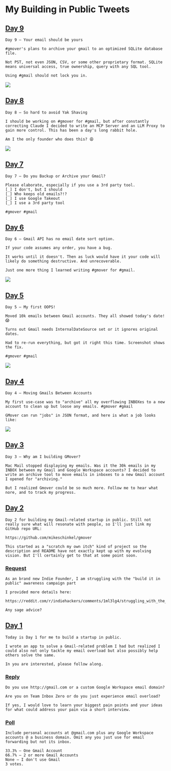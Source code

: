 # My Building in Public Tweets


## [Day 9]()

```
Day 9 — Your email should be yours

#gmover's plans to archive your gmail to an optimized SQLite database file. 

Not PST, not even JSON, CSV, or some other proprietary format. SQLite means universal access, true ownership, query with any SQL tool. 

Using #gmail should not lock you in.
```
![](./images/day-9-screenshot.png)

## [Day 8](https://x.com/mikeschinkel/status/1956096923615813699)

```
Day 8 — So hard to avoid Yak Shaving 

I should be working on #gmover for #gmail, but after constantly correcting Claude I decided to write an MCP Server and an LLM Proxy to gain more control. This has been a day's long rabbit hole.

Am I the only founder who does this? 😩

```
![](./images/day-8-screenshot.jpeg)


## [Day 7](https://x.com/mikeschinkel/status/1955839413331878216)

```
Day 7 — Do you Backup or Archive your Gmail?

Please elaborate, especially if you use a 3rd party tool.
[_] I don't, but I should
[_] Who keeps old emails?!?
[_] I use Google Takeout
[_] I use a 3rd party tool

#gmover #gmail
```


## [Day 6](https://x.com/mikeschinkel/status/1955472309919056236)

```
Day 6 — Gmail API has no email date sort option.

If your code assumes any order, you have a bug.

It works until it doesn't. Then as luck would have it your code will likely do something destructive. And unrecoverable.

Just one more thing I learned writing #gmover for #gmail.
```
![](./images/day-6-screenshot.png)


## [Day 5](https://x.com/mikeschinkel/status/1954990158820020629)

```
Day 5 — My first OOPS!

Moved 10k emails between Gmail accounts. They all showed today's date! 😱

Turns out Gmail needs InternalDateSource set or it ignores original dates.

Had to re-run everything, but got it right this time. Screenshot shows the fix.

#gmover #gmail
```
![](./images/day-5-screenshot.png)

## [Day 4](https://x.com/mikeschinkel/status/1954700144764498311)

```
Day 4 — Moving Gmails Between Accounts

My first use-case was to "archive" all my overflowing INBOXes to a new account to clean up but loose any emails. #gmover #gmail 

GMover can run "jobs" in JSON format, and here is what a job looks like:
```
![](./images/day-4-screenshot.png)

## [Day 3](https://x.com/mikeschinkel/status/1954318832052375798)

```
Day 3 — Why am I building GMover?

Mac Mail stopped displaying my emails. Was it the 30k emails in my INBOX between my Gmail and Google Workspace accounts? I decided to write an archive tool to move emails in inboxes to a new Gmail account I opened for "archiving."  

But I realized Gmover could be so much more. Follow me to hear what nore, and to track my progress. 
```




## [Day 2](https://x.com/mikeschinkel/status/1953905916069167553)
```
Day 2 for building my Gmail-related startup in public. Still not really sure what will resonate with people, so I'll just link my GitHub repo URL:

https://github.com/mikeschinkel/gmover

This started as a "scratch my own itch" kind of project so the description and README have not exactly kept up with my evolving vision. But I'll certainly get to that at some point soon.
```

### [Request](https://x.com/mikeschinkel/status/1953903893571666120)
```
As an brand new Indie Founder, I am struggling with the "build it in public" awareness campaign part

I provided more details here: 

https://reddit.com/r/indiehackers/comments/1ml3lg4/struggling_with_the_awareness_campaign_part/

Any sage advice?
```


## [Day 1](https://x.com/mikeschinkel/status/1953516094972432706)
```
Today is Day 1 for me to build a startup in public.

I wrote an app to solve a Gmail-related problem I had but realized I could also not only tackle my email overload but also possibly help others solve the same.

In you are interested, please follow along.
```

### [Reply](https://x.com/mikeschinkel/status/1953521434791194753)
```
Do you use http://gmail.com or a custom Google Workspace email domain?

Are you on Team Inbox Zero or do you just experience email overload?

If yes, I would love to learn your biggest pain points and your ideas for what could address your pain via a short interview.
```

### [Poll](https://x.com/mikeschinkel/status/1953523346231959896)
```
Include personal accounts at @gmail.com plus any Google Workspace accounts @ a business domain. Omit any you just use for email forwarding but not its inbox.

33.3% — One Gmail Account
66.7% — 2 or more Gmail Accounts
None — I don't use Gmail
3 votes.
```